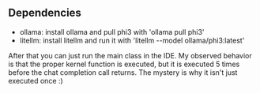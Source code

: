 ## Dependencies
- ollama: install ollama and pull phi3 with 'ollama pull phi3'
- litellm: install litellm and run it with 'litellm --model ollama/phi3:latest'

After that you can just run the main class in the IDE.
My observed behavior is that the proper kernel function is executed, but it is executed
5 times before the chat completion call returns. The mystery is why it isn't just
executed once :)